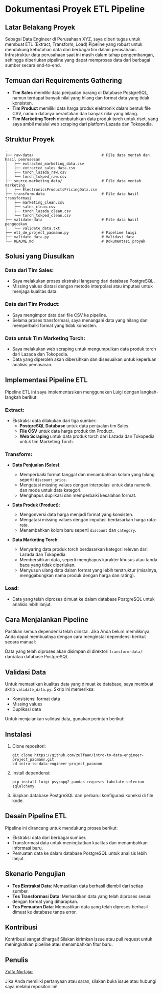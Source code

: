 # Dokumentasi Proyek ETL Pipeline

## Latar Belakang Proyek

Sebagai Data Engineer di Perusahaan XYZ, saya diberi tugas untuk membuat ETL (Extract, Transform, Load) Pipeline yang robust untuk mendukung kebutuhan data dari berbagai tim dalam perusahaan. Infrastruktur data perusahaan saat ini masih dalam tahap pengembangan, sehingga diperlukan pipeline yang dapat memproses data dari berbagai sumber secara end-to-end.

## Temuan dari Requirements Gathering

- **Tim Sales** memiliki data penjualan barang di Database PostgreSQL, namun terdapat banyak nilai yang hilang dan format data yang tidak konsisten.
- **Tim Product** memiliki data harga produk elektronik dalam bentuk file CSV, namun datanya berantakan dan banyak nilai yang hilang.
- **Tim Marketing Torch** membutuhkan data produk torch untuk riset, yang saya ambil melalui web scraping dari platform Lazada dan Tokopedia.

## Struktur Proyek
```plaintext
.
├── raw-data/                               # File data mentah dan hasil pemrosesan
│   ├── extracted_marketing_data.csv       
│   ├── extracted_sales_data.csv     
│   ├── torch_lazada_raw.csv         
│   └── torch_tokped_raw.csv                  
├── source-marketing_data/                  # File data mentah marketing
│   ├── ElectronicsProductsPricingData.csv
├── transform-data                          # File data hasil transformasi
│   ├── marketing_clean.csv       
│   ├── sales_clean.csv     
│   ├── torch_lazada_clean.csv         
│   └── torch_tokped_clean.csv
├── validate-data                           # File data hasil pengecekan
│   └── validate_data.txt 
├── etl_de_project_pacmann.py               # Pipeline luigi 
├── validate_data.py                        # Validasi data
└── README.md                               # Dokumentasi proyek
```


## Solusi yang Diusulkan

### Data dari Tim Sales:
- Saya melakukan proses ekstraksi langsung dari database PostgreSQL.
- Missing values diatasi dengan metode interpolasi atau imputasi untuk menjaga kualitas data.

### Data dari Tim Product:
- Saya mengimpor data dari file CSV ke pipeline.
- Selama proses transformasi, saya menangani data yang hilang dan memperbaiki format yang tidak konsisten.

### Data untuk Tim Marketing Torch:
- Saya melakukan web scraping untuk mengumpulkan data produk torch dari Lazada dan Tokopedia.
- Data yang diperoleh akan dibersihkan dan disesuaikan untuk keperluan analisis pemasaran.

## Implementasi Pipeline ETL

Pipeline ETL ini saya implementasikan menggunakan Luigi dengan langkah-langkah berikut:

### Extract:
- Ekstraksi data dilakukan dari tiga sumber:
  - **PostgreSQL Database** untuk data penjualan tim Sales.
  - **File CSV** untuk data harga produk tim Product.
  - **Web Scraping** untuk data produk torch dari Lazada dan Tokopedia untuk tim Marketing Torch.

### Transform:
- **Data Penjualan (Sales)**:
  - Memperbaiki format tanggal dan menambahkan kolom yang hilang seperti `discount_price`.
  - Mengatasi missing values dengan interpolasi untuk data numerik dan mode untuk data kategori.
  - Menghapus duplikasi dan memperbaiki kesalahan format.

- **Data Produk (Product)**:
  - Mengonversi data harga menjadi format yang konsisten.
  - Mengatasi missing values dengan imputasi berdasarkan harga rata-rata.
  - Menambahkan kolom baru seperti `discount` dan `category`.

- **Data Marketing Torch**:
  - Menyaring data produk torch berdasarkan kategori relevan dari Lazada dan Tokopedia.
  - Membersihkan data, seperti menghapus karakter khusus atau tanda baca yang tidak diperlukan.
  - Menyusun ulang data dalam format yang lebih terstruktur (misalnya, menggabungkan nama produk dengan harga dan rating).

### Load:
- Data yang telah diproses dimuat ke dalam database PostgreSQL untuk analisis lebih lanjut.

## Cara Menjalankan Pipeline

Pastikan semua dependensi telah diinstal. Jika Anda belum memilikinya, Anda dapat membuatnya dengan cara menginstal dependensi berikut secara manual:


Data yang telah diproses akan disimpan di direktori `transform-data/` dan/atau database PostgreSQL.

## Validasi Data

Untuk memastikan kualitas data yang dimuat ke database, saya membuat skrip `validate_data.py`. Skrip ini memeriksa:

- Konsistensi format data
- Missing values
- Duplikasi data

Untuk menjalankan validasi data, gunakan perintah berikut:


## Instalasi

1. Clone repositori:

    ```
    git clone https://github.com/zulfaan/intro-to-data-engineer-project_pacmann.git
    cd intro-to-data-engineer-project_pacmann
    ```

2. Install dependensi:

    ```
    pip install luigi psycopg2 pandas requests tabulate selenium sqlalchemy
    ```

3. Siapkan database PostgreSQL dan perbarui konfigurasi koneksi di file kode.

## Desain Pipeline ETL

Pipeline ini dirancang untuk mendukung proses berikut:

- Ekstraksi data dari berbagai sumber.
- Transformasi data untuk meningkatkan kualitas dan menambahkan informasi baru.
- Pemuatan data ke dalam database PostgreSQL untuk analisis lebih lanjut.

## Skenario Pengujian

- **Tes Ekstraksi Data**: Memastikan data berhasil diambil dari setiap sumber.
- **Tes Transformasi Data**: Memastikan data yang telah diproses sesuai dengan format yang diharapkan.
- **Tes Pemuatan Data**: Memastikan data yang telah diproses berhasil dimuat ke database tanpa error.

## Kontribusi

Kontribusi sangat dihargai! Silakan kirimkan issue atau pull request untuk meningkatkan pipeline atau menambahkan fitur baru.


## Penulis

[Zulfa Nurfajar](https://www.linkedin.com/in/zulfanurfajar/)

Jika Anda memiliki pertanyaan atau saran, silakan buka issue atau hubungi saya melalui repositori ini!

